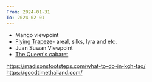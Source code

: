 ```yaml
---
From: 2024-01-31
To: 2024-02-01
---
```

- Mango viewpoint
- [Flying Trapeze](https://www.flyingtrapezekohtao.com/)- areal, silks, lyra and etc.
- Juan Suwan Viewpoint
- [The Queen's cabaret](https://www.facebook.com/cabaretkohtao/)


https://madisonsfootsteps.com/what-to-do-in-koh-tao/
https://goodtimethailand.com/